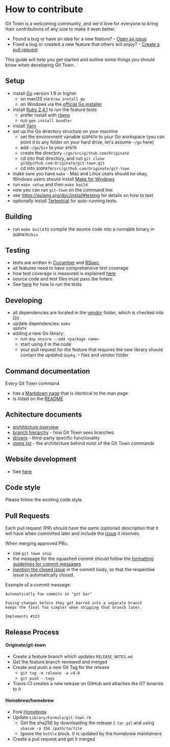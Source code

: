 # How to contribute

Git Town is a welcoming community,
and we'd love for everyone to bring
their contributions of any size to make it even better.

- Found a bug or have an idea for a new feature? - [Open an issue](https://github.com/Originate/git-town/issues/new)
- Fixed a bug or created a new feature that others will enjoy? - [Create a pull request](https://help.github.com/articles/using-pull-requests/)

This guide will help you get started and outline some things you should know when developing Git Town.

## Setup

- install [Go](https://golang.org) version 1.9 or higher
  - on macOS via `brew install go`
  - on Windows via the [official Go installer](https://golang.org/dl)
- install [Ruby 2.4.1](https://www.ruby-lang.org/en/documentation/installation) to run the feature tests
  - prefer install with [rbenv](https://github.com/sstephenson/rbenv)
  - run `gem install bundler`
- install [Yarn](https://yarnpkg.com/)
- set up the Go directory structure on your machine
  - set the environment variable `$GOPATH` to your Go workspace
    (you can point it to any folder on your hard drive, let's assume `~/go` here)
  - add `~/go/bin` to your `$PATH`
  - create the directory `~/go/src/github.com/Originate`
  - cd into that directory, and run `git clone git@github.com:Originate/git-town.git`
  - cd into `$GOPATH/src/github.com/Originate/git-town`
- make sure you have `make` - Mac and Linux users should be okay,
  Windows users should install
  [Make for Windows](http://gnuwin32.sourceforge.net/packages/make.htm)
- run <code textrun="verify-make-command">make setup</code> and then <code textrun="verify-make-command">make build</code>
- now you can run `git-town` on the command line
- see https://golang.org/doc/install#testing for details on how to test
- optionally install [Tertestrial](https://github.com/Originate/tertestrial-server)
  for auto-running tests

## Building

- run <code textrun="verify-make-command">make build</code> to compile the source code into a runnable binary in `$GOPATH/bin`

## Testing

- tests are written in [Cucumber](https://cucumber.io) and [RSpec](https://rspec.info).
- all features need to have comprehensive test coverage
- how test coverage is measured is explained [here](documentation/test-coverage.md)
- source code and test files must pass the linters
- See [here](./documentation/development/testing.md) for how to run the tests

## Developing

- all dependencies are located in the [vendor](vendor) folder,
  which is checked into Git
- update dependencies: <code textrun="verify-make-command">make update</code>
- adding a new Go library:
  - run `dep ensure --add <package name>`
  - start using it in the code
  - your pull request for the feature that requires the new library
    should contain the updated `Gopkg.*` files and vendor folder

## Command documentation

Every Git Town command

- has a [Markdown page](./documentation/commands) that is identical to the man page
- is listed on the [README](./README.md)

## Achitecture documents

- [architecture overview](./documentation/development/architecture.md)
- [branch hierarchy](./documentation/development/branch_hierarchy.md) - how Git Town sees branches
- [drivers](./documentation/development/drivers.md) - third-party specific functionality
- [steps list](./documentation/development/steps_list.md) - the architecture behind most of the Git Town commands

## Website development

- See [here](./documentation/development/website.md)

## Code style

Please follow the existing code style.

## Pull Requests

Each pull request (PR) should have the same (optional) description that it will
have when committed later and include the
[issue](https://github.com/Originate/git-town/issues) it resolves.

When merging approved PRs:

- use `git town ship`
- the message for the squashed commit should follow the
  [formatting guidelines for commit messages](http://tbaggery.com/2008/04/19/a-note-about-git-commit-messages.html)
- [mention the closed issue](https://help.github.com/articles/closing-issues-via-commit-messages)
  in the commit body, so that the respective issue is automatically closed.

Example of a commit message:

```
Automatically foo commits in "git bar"

Fooing changes before they get barred into a separate branch
keeps the final foo simpler when shipping that branch later.

Implements #123
```

## Release Process

#### Originate/git-town

- Create a feature branch which updates `RELEASE_NOTES.md`
- Get the feature branch reviewed and merged
- Create and push a new Git Tag for the release
  - `git tag -m release -a v4.0`
  - `git push --tags`
- Travis-CI creates a new release on GitHub and attaches the GT binaries to it

#### Homebrew/homebrew

- Fork [Homebrew](https://github.com/Homebrew/homebrew)
- Update `Library/Formula/git-town.rb`
  - Get the sha256 by downloading the release (`.tar.gz`) and using `shasum -a 256 /path/to/file`
  - Ignore the `bottle` block. It is updated by the homebrew maintainers
- Create a pull request and get it merged
